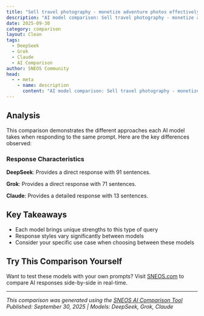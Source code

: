 ```yaml
---
title: "Sell travel photography - monetize adventure photos effectively"
description: "AI model comparison: Sell travel photography - monetize adventure photos effectively..."
date: 2025-09-30
category: comparison
layout: Clean
tags:
  - DeepSeek
  - Grok
  - Claude
  - AI Comparison
author: SNEOS Community
head:
  - - meta
    - name: description
      content: "AI model comparison: Sell travel photography - monetize adventure photos effectively..."
---
```


<ChatComparison
  title="Sell travel photography - monetize adventure photos effectively"
  prompt="Sell travel photography - monetize adventure photos effectively"
  :responses='{
    "DeepSeek": "Of course. Selling travel photography is a fantastic way to monetize your passion, but it requires shifting from an \u0022artist\u0022 mindset to a \u0022business\u0022 mindset. Here\u2019s a comprehensive guide on how to effectively monetize your adventure photos.\n\n### Phase 1: The Foundation - Your Photos \u0026 Brand\n\nBefore you can sell, you need a marketable product and a recognizable brand.\n\n**1. Shoot with Intent \u0026 Quality:**\n*   **Technical Excellence:** Your photos must be technically perfect\u2014sharp, well-exposed, and properly edited. Shoot in RAW.\n*   **Beyond Postcards:** Don\u0027t just capture landmarks. Sell a **feeling, a story, or a unique perspective**. A close-up of weathered hands weaving a basket, the steam rising from a street food stall, the vast emptiness of a desert dune. These are more valuable than a standard shot of the Eiffel Tower.\n*   **Diversity of Shots:** For each location, capture:\n    *   **Wide Shots (Establishing):** Landscapes, cityscapes.\n    *   **Medium Shots:** People in action, cultural scenes.\n    *   **Close-ups (Detail):** Textures, food, crafts.\n    *   **Lifestyle/Travel:** A person (model or anonymous) interacting with the environment. These are gold for brands.\n\n**2. Build Your Brand \u0026 Online Presence:**\n*   **Create a Professional Website/Portfolio:** This is your digital storefront. Use a clean platform like Squarespace, Format, or SmugMug. Organize your best work into clear galleries.\n*   **Leverage Instagram \u0026 Pinterest:** These are visual discovery engines.\n    *   **Instagram:** Tell the story behind the photo. Use relevant hashtags (#travelphotography, #wanderlust, #[country]travel). Engage with your community and other photographers.\n    *   **Pinterest:** A massive driver for visual search. Create high-quality pins that link back to your website or blog posts.\n\n---\n\n### Phase 2: The Monetization Channels - Where the Money Is\n\nHere are the primary ways to make money, from passive to active income.\n\n#### A. Stock Photography (Passive Income)\n\nThe \u0022set it and forget it\u0022 model. It\u0027s competitive, but with the right strategy, it provides a steady trickle of income.\n\n*   **Key Agencies:**\n    *   **Shutterstock \u0026 Getty Images (via iStock):** The giants. High volume, lower price per image.\n    *   **Alamy:** Known for higher commissions and a market for more editorial (less commercial) content.\n    *   **Adobe Stock:** Integrated with Creative Cloud, a popular choice for designers.\n*   **Stock Photography Strategy:**\n    *   **Keyword Meticulously:** This is 80% of the battle. Be specific: \u0022young woman hiking Dolomites summer\u0022 not just \u0022hiking.\u0022\n    *   **Solve a Problem:** Think about what businesses need\u2014images for websites, blogs, ads. Photos of people working on laptops, diverse teams collaborating, healthy food, etc., sell consistently.\n    *   **Shoot Commercially Viable Content:** Clean images with copy space (empty area for text) are highly valuable.\n\n#### B. Direct Sales \u0026 Licensing (Active \u0026 High-Value Income)\n\nThis is where you make the most money per image.\n\n*   **Print Sales:**\n    *   **Online Stores:** Use platforms like **SmugMug Pro**, **Pic-Time**, or **Fine Art America** to sell high-quality prints, canvases, and other products directly to your audience.\n    *   **Art Fairs \u0026 Local Markets:** A great way to connect with your local community and sell prints of your most stunning landscapes and iconic scenes.\n    *   **Limited Edition Prints:** Position yourself as a fine art photographer. Numbering and signing limited runs increases perceived value.\n\n*   **Commercial Licensing:**\n    *   **Reach Out to Brands:** Identify tourism boards, outdoor gear companies, travel agencies, and magazines that align with your work. Send a personalized email with a link to a curated gallery of images relevant to them.\n    *   **Blog \u0026 Magazine Features:** While some pay well, many offer exposure. Weigh the benefits. A feature in a major publication can lead to paid work.\n    *   **Use a Licensing Platform:** **Twenty20** (now owned by Getty) or **EyeEm** can help facilitate sales to brands looking for authentic content.\n\n#### C. Leveraging Your Expertise (Diversified Income)\n\nYour knowledge is as valuable as your photos.\n\n*   **Sell Photo Tours \u0026 Workshops:** People will pay to learn from you and travel with you. Start locally, then expand to international destinations you know well.\n*   **Blogging \u0026 Affiliate Marketing:** Write detailed guides about the places you\u0027ve photographed (e.g., \u0022The Ultimate Guide to Photographing the Northern Lights\u0022). Include affiliate links to gear, booking sites, and travel insurance.\n*   **Write an eBook:** Create a guide on \u0022Travel Photography for Beginners\u0022 or a deep-dive into editing your specific style.\n\n---\n\n### Phase 3: The Professional Toolkit\n\n*   **Keywording \u0026 Metadata:** This is non-negotiable. Every single photo you upload for sale MUST have accurate keywords and copyright information embedded in its metadata. This is how buyers find your work.\n*   **Pricing Your Work:** Don\u0027t undervalue yourself. Research standard licensing fees based on usage (e.g., a small blog post vs. a national ad campaign). Use pricing calculators from agencies like Getty Images as a guide.\n*   **Model \u0026 Property Releases:** If a person is identifiable, you need a model release to sell the image for commercial (advertising) purposes. For private property, a property release may be needed. Always err on the side of caution.\n\n### Quick-Start Action Plan\n\n1.  **Audit Your Portfolio:** Cull your best 50-100 images. Are they sharp, well-composed, and tell a story?\n2.  **Build Your Website:** Get a professional portfolio online this week.\n3.  **Upload to 1-2 Stock Agencies:** Start with Shutterstock and Adobe Stock. Meticulously keyword 10 of your best, most versatile images.\n4.  **Set Up a Print Store:** Connect your portfolio to a print-on-demand service like SmugMug.\n5.  **Engage Daily:** Spend 15 minutes a day engaging with your niche on Instagram.\n\n**Final Pro Tip:** **Specialize to Stand Out.** The world doesn\u0027t need another general travel photographer. Become known for something specific: astrophotography, underwater adventure, cultural portraits in West Africa, or hiking the Pan-American Highway. A niche audience is a loyal and valuable one.\n\nMonetizing travel photography is a marathon, not a sprint. Consistency, quality, and smart business strategy will transform your adventures into a sustainable income.",
    "Grok": "Selling travel photography and monetizing your adventure photos can be a fulfilling way to turn your passion for travel and photography into a viable income stream. Below, I\u2019ll outline a step-by-step guide to help you effectively market and sell your travel photos.\n\n### 1. **Build a High-Quality Portfolio**\n   - **Curate Your Best Work**: Select only your most stunning and unique images that showcase your style and the destinations you\u0027ve captured. Focus on diversity\u2014landscapes, cultural moments, street photography, and local life.\n   - **Edit Professionally**: Use photo editing software like Adobe Lightroom or Photoshop to enhance colors, correct exposure, and ensure your images look polished.\n   - **Tell a Story**: Organize your portfolio to evoke emotions or narrate a journey, which can make your work stand out to potential buyers.\n   - **Create a Website**: Build a professional website using platforms like Squarespace, Wix, or WordPress to display your portfolio. Include an about page, contact information, and easy navigation to your gallery or shop.\n\n### 2. **Identify Your Target Market**\n   - **Travel Agencies and Tourism Boards**: Many organizations need high-quality images for marketing campaigns, brochures, and websites.\n   - **Magazines and Publications**: Travel, lifestyle, and outdoor magazines often purchase photos for articles and covers.\n   - **Stock Photography Platforms**: Websites like Shutterstock, Adobe Stock, and Getty Images allow you to sell your photos to a wide range of buyers.\n   - **Local Businesses and Hotels**: Restaurants, hotels, and tour operators in the destinations you\u2019ve photographed may want images for their marketing.\n   - **Art Lovers and Collectors**: Sell prints, canvases, or digital downloads to individuals for home decor or personal use.\n\n### 3. **Choose the Right Platforms to Sell**\n   - **Stock Photography Sites**: Upload your images to platforms like Shutterstock, Adobe Stock, Alamy, or iStock. Research each platform\u2019s submission guidelines and royalty structures. Focus on high-demand categories like unique destinations, landmarks, or cultural events.\n   - **Print-on-Demand Services**: Use sites like Fine Art America, Society6, or Redbubble to sell your photos as prints, canvases, phone cases, or other merchandise without managing inventory.\n   - **Etsy or Personal Shop**: Set up a shop on Etsy or your website to sell digital downloads, limited-edition prints, or framed photos directly to customers.\n   - **Social Media**: Leverage Instagram, Pinterest, or Facebook to showcase your work and drive traffic to your shop or portfolio. Use hashtags like #TravelPhotography, #Wanderlust, or location-specific tags to reach a broader audience.\n\n### 4. **Price Your Work Appropriately**\n   - **Research the Market**: Look at what other travel photographers charge for similar images or products (e.g., stock photos, prints, or digital downloads).\n   - **Stock Photography**: Prices are often low (a few cents to a few dollars per download), but volume can add up. Some platforms allow premium pricing for exclusive or high-quality images.\n   - **Prints and Products**: Price physical prints or merchandise based on production costs, shipping, and a reasonable profit margin. For example, a 16x20 print might sell for $50\u2013$150 depending on your reputation and quality.\n   - **Digital Downloads**: Charge for high-resolution files that can be used for personal or commercial purposes (e.g., $5\u2013$50 per image, with higher rates for commercial use).\n\n### 5. **Market Your Photography**\n   - **Social Media Presence**: Post regularly on Instagram, TikTok, or Pinterest with engaging captions, behind-the-scenes stories, and travel tips to build a following. Use Stories or Reels to show your process or the destinations.\n   - **Collaborations**: Partner with travel bloggers, influencers, or brands to showcase your work in exchange for exposure or payment.\n   - **Email Marketing**: Build a mailing list through your website and send newsletters with updates on new photos, sales, or travel stories.\n   - **SEO and Blogging**: Write blog posts about your travel experiences or photography tips on your website to drive organic traffic. Use keywords like \u201Ctravel photography for sale\u201D or \u201Cbuy adventure photos.\u201D\n   - **Local Exhibitions and Markets**: Host or participate in art exhibitions, craft fairs, or local markets to sell prints and build a local client base.\n\n### 6. **Understand Licensing and Legalities**\n   - **Copyright Your Work**: Always retain ownership of your photos and watermark previews to prevent unauthorized use. Register your images with copyright offices if you\u2019re in a region where this is beneficial.\n   - **Licensing Options**: Offer different licenses for your photos (e.g., personal use, commercial use, or exclusive rights). Clearly state the terms on your website or platform.\n   - **Model and Property Releases**: If your photos include recognizable people or private property, obtain signed releases to avoid legal issues when selling for commercial use.\n\n### 7. **Diversify Income Streams**\n   - **Photography Workshops or Tours**: If you\u2019re experienced, offer in-person or online workshops teaching travel photography, or lead guided photo tours to exotic locations.\n   - **E-books or Courses**: Create downloadable guides or video courses on travel photography techniques to sell on platforms like Gumroad or Teachable.\n   - **Patreon or Subscriptions**: Offer exclusive content, behind-the-scenes access, or monthly photo packs to subscribers on Patreon.\n   - **Brand Sponsorships**: Partner with camera gear companies, travel brands, or tourism boards for sponsored content or paid campaigns featuring your photography.\n\n### 8. **Analyze and Adapt**\n   - **Track Sales**: Use analytics on stock photo sites or your website to see which images sell best. Focus on creating more content in popular categories (e.g., tropical beaches, cityscapes, or cultural festivals).\n   - **Engage with Your Audience**: Respond to comments and messages on social media to build a loyal community. Ask for feedback on what types of photos people want.\n   - **Stay Inspired**: Keep traveling, experimenting with new techniques, and refreshing your portfolio to avoid stagnation.\n\n### Pro Tips for Success\n   - **Niche Down**: Specialize in a specific type of travel photography (e.g., underwater, aerial, or cultural portraits) to stand out in a crowded market.\n   - **Invest in Gear**: High-quality equipment and lenses can significantly improve the marketability of your photos.\n   - **Patience is Key**: Building a steady income from travel photography takes time. Focus on consistent marketing and content creation.\n\nBy combining a strong portfolio, strategic marketing, and multiple sales channels, you can effectively monetize your adventure photos and turn your love for travel photography into a sustainable business. Where are you currently in your photography journey, and what kind of support or advice are you looking for?",
    "Claude": "# Monetizing Adventure Travel Photography: A Complete Guide\n\n## 1. **Direct Sales Platforms**\n\n### **Online Marketplaces**\n- **Shutterstock, Getty Images, Adobe Stock**: Submit high-quality images with strong SEO keywords\n- **Alamy**: Higher commission rates, accepts editorial content\n- **500px**: Community-driven platform with licensing opportunities\n- **Your own website**: Use Squarespace, SmugMug, or PhotoShelter for direct sales\n\n### **Print Sales**\n- **Fine art prints**: Sell large-format prints to collectors\n- **Travel guidebooks**: License images to publishers\n- **Calendars \u0026 postcards**: Partner with local tourism boards\n\n## 2. **Editorial \u0026 Commercial Licensing**\n\n### **Travel Publications**\n- **Magazines**: National Geographic Traveler, Travel \u002B Leisure, Cond\u00E9 Nast Traveler\n- **Online publications**: Submit to travel blogs, websites, and digital magazines\n- **Tourism boards**: License images for destination marketing campaigns\n\n### **Commercial Uses**\n- **Hotels \u0026 resorts**: Sell images for marketing materials\n- **Adventure gear companies**: Product placement opportunities\n- **Airlines**: In-flight magazine content\n\n## 3. **Social Media Monetization**\n\n### **Instagram Strategy**\n- Build engaged following with consistent, high-quality content\n- Partner with tourism boards and travel brands\n- Use Instagram\u0027s Creator Fund and Reels bonuses\n- Sell prints directly through Instagram Shopping\n\n### **YouTube Channel**\n- Create \u0022behind the scenes\u0022 photography content\n- Monetize through ads, sponsorships, and affiliate marketing\n- Offer photography tutorials and location guides\n\n## 4. **Service-Based Income**\n\n### **Photography Services**\n- **Destination weddings**: High-paying niche market\n- **Corporate retreats**: Document company adventure trips\n- **Tourism operators**: Provide marketing photography\n- **Real estate**: Photograph vacation rental properties\n\n### **Workshops \u0026 Tours**\n- Lead photography workshops in exotic locations\n- Offer one-on-one mentoring sessions\n- Create online courses teaching travel photography\n\n## 5. **Product Development**\n\n### **Digital Products**\n- **Lightroom presets**: Create and sell editing presets inspired by your travels\n- **Photography guides**: Location-specific shooting guides\n- **Stock photo bundles**: Curated collections for specific themes\n\n### **Physical Products**\n- **Coffee table books**: Self-publish through platforms like Blurb\n- **Travel journals**: Combine photos with travel writing\n- **Merchandise**: Phone cases, tote bags, apparel with your images\n\n## 6. **Optimization Strategies**\n\n### **SEO for Stock Photography**\n- Use specific, descriptive keywords\n- Include location names, activities, and emotions\n- Research trending travel destinations\n\n### **Portfolio Diversification**\n- Shoot both landscapes and people\n- Include cultural events and local cuisine\n- Capture various weather conditions and times of day\n\n### **Technical Excellence**\n- Shoot in RAW format for maximum flexibility\n- Master post-processing techniques\n- Maintain consistent style and quality\n\n## 7. **Business Development**\n\n### **Networking**\n- Join professional photography associations\n- Attend travel and photography trade shows\n- Connect with travel writers and bloggers\n\n### **Legal Considerations**\n- Obtain model releases for people in photos\n- Understand property releases for landmarks\n- Register copyrights for valuable images\n- Consider business insurance for equipment\n\n## 8. **Quick Start Action Plan**\n\n1. **Week 1**: Set up profiles on 2-3 stock photography sites\n2. **Week 2**: Create a professional website with online gallery\n3. **Week 3**: Develop social media presence with posting schedule\n4. **Week 4**: Research and contact 5 travel publications for submissions\n\n### **Pricing Guidelines**\n- **Stock photos**: $10-$500 depending on usage rights\n- **Editorial licensing**: $100-$2,000\u002B per image\n- **Fine art prints**: $50-$500\u002B depending on size and market\n- **Commercial licensing**: $500-$10,000\u002B for exclusive usage\n\n## Success Tips\n\n- **Focus on unique perspectives** of popular destinations\n- **Build relationships** with editors and art directors\n- **Consistently upload** new content to maintain visibility\n- **Track your sales data** to identify your most profitable niches\n- **Reinvest profits** into better equipment and marketing\n\nStart with one or two monetization methods and expand gradually as you build your reputation and portfolio. The key is consistency, quality, and understanding your target market"
  }'
  published-date="16:25"
/>

## Analysis

This comparison demonstrates the different approaches each AI model takes when responding to the same prompt. Here are the key differences observed:

### Response Characteristics

**DeepSeek**: Provides a direct response with 91 sentences. 

**Grok**: Provides a direct response with 71 sentences. 

**Claude**: Provides a detailed response with 13 sentences. 

## Key Takeaways

- Each model brings unique strengths to this type of query
- Response styles vary significantly between models
- Consider your specific use case when choosing between these models

## Try This Comparison Yourself

Want to test these models with your own prompts? Visit [SNEOS.com](https://sneos.com) to compare AI responses side-by-side in real-time.

---

*This comparison was generated using the [SNEOS AI Comparison Tool](https://sneos.com)*
*Published: September 30, 2025 | Models: DeepSeek, Grok, Claude*
